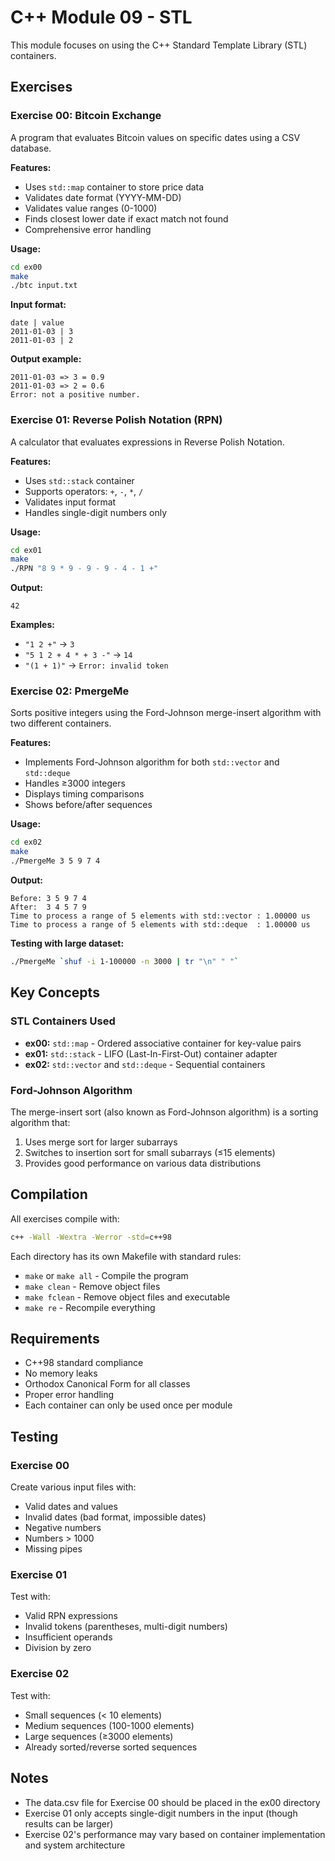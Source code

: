 # C++ Module 09 - STL

This module focuses on using the C++ Standard Template Library (STL) containers.

## Exercises

### Exercise 00: Bitcoin Exchange
A program that evaluates Bitcoin values on specific dates using a CSV database.

**Features:**
- Uses `std::map` container to store price data
- Validates date format (YYYY-MM-DD)
- Validates value ranges (0-1000)
- Finds closest lower date if exact match not found
- Comprehensive error handling

**Usage:**
```bash
cd ex00
make
./btc input.txt
```

**Input format:**
```
date | value
2011-01-03 | 3
2011-01-03 | 2
```

**Output example:**
```
2011-01-03 => 3 = 0.9
2011-01-03 => 2 = 0.6
Error: not a positive number.
```

### Exercise 01: Reverse Polish Notation (RPN)
A calculator that evaluates expressions in Reverse Polish Notation.

**Features:**
- Uses `std::stack` container
- Supports operators: `+`, `-`, `*`, `/`
- Validates input format
- Handles single-digit numbers only

**Usage:**
```bash
cd ex01
make
./RPN "8 9 * 9 - 9 - 9 - 4 - 1 +"
```

**Output:**
```
42
```

**Examples:**
- `"1 2 +"` → `3`
- `"5 1 2 + 4 * + 3 -"` → `14`
- `"(1 + 1)"` → `Error: invalid token`

### Exercise 02: PmergeMe
Sorts positive integers using the Ford-Johnson merge-insert algorithm with two different containers.

**Features:**
- Implements Ford-Johnson algorithm for both `std::vector` and `std::deque`
- Handles ≥3000 integers
- Displays timing comparisons
- Shows before/after sequences

**Usage:**
```bash
cd ex02
make
./PmergeMe 3 5 9 7 4
```

**Output:**
```
Before: 3 5 9 7 4
After:  3 4 5 7 9
Time to process a range of 5 elements with std::vector : 1.00000 us
Time to process a range of 5 elements with std::deque  : 1.00000 us
```

**Testing with large dataset:**
```bash
./PmergeMe `shuf -i 1-100000 -n 3000 | tr "\n" " "`
```

## Key Concepts

### STL Containers Used
- **ex00:** `std::map` - Ordered associative container for key-value pairs
- **ex01:** `std::stack` - LIFO (Last-In-First-Out) container adapter
- **ex02:** `std::vector` and `std::deque` - Sequential containers

### Ford-Johnson Algorithm
The merge-insert sort (also known as Ford-Johnson algorithm) is a sorting algorithm that:
1. Uses merge sort for larger subarrays
2. Switches to insertion sort for small subarrays (≤15 elements)
3. Provides good performance on various data distributions

## Compilation

All exercises compile with:
```bash
c++ -Wall -Wextra -Werror -std=c++98
```

Each directory has its own Makefile with standard rules:
- `make` or `make all` - Compile the program
- `make clean` - Remove object files
- `make fclean` - Remove object files and executable
- `make re` - Recompile everything

## Requirements

- C++98 standard compliance
- No memory leaks
- Orthodox Canonical Form for all classes
- Proper error handling
- Each container can only be used once per module

## Testing

### Exercise 00
Create various input files with:
- Valid dates and values
- Invalid dates (bad format, impossible dates)
- Negative numbers
- Numbers > 1000
- Missing pipes

### Exercise 01
Test with:
- Valid RPN expressions
- Invalid tokens (parentheses, multi-digit numbers)
- Insufficient operands
- Division by zero

### Exercise 02
Test with:
- Small sequences (< 10 elements)
- Medium sequences (100-1000 elements)
- Large sequences (≥3000 elements)
- Already sorted/reverse sorted sequences

## Notes

- The data.csv file for Exercise 00 should be placed in the ex00 directory
- Exercise 01 only accepts single-digit numbers in the input (though results can be larger)
- Exercise 02's performance may vary based on container implementation and system architecture
